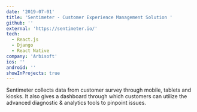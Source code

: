 ```yaml
---
date: '2019-07-01'
title: 'Sentimeter​ - ​Customer Experience Management Solution ​'
github: ''
external: 'https://sentimeter.io/'
tech:
  - React.js
  - Django
  - React Native
company: 'Arbisoft'
ios: ''
android: ''
showInProjects: true
---
```


​Sentimeter collects data from customer survey through mobile, tablets and kiosks. It also gives a dashboard through which customers can utilize the advanced diagnostic & analytics tools to pinpoint issues.
